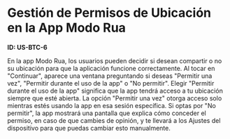 # Gestión de Permisos de Ubicación en la App Modo Rua

**ID: US-BTC-6**

En la app Modo Rua, los usuarios pueden decidir si desean compartir o no su ubicación para que la aplicación funcione correctamente. Al tocar en "Continuar", aparece una ventana preguntando si deseas "Permitir una vez", "Permitir durante el uso de la app" o "No permitir". Elegir "Permitir durante el uso de la app" significa que la app tendrá acceso a tu ubicación siempre que esté abierta. La opción "Permitir una vez" otorga acceso solo mientras estés usando la app en esa sesión específica. Si optas por "No permitir", la app mostrará una pantalla que explica cómo conceder el permiso, en caso de que cambies de opinión, y te llevará a los Ajustes del dispositivo para que puedas cambiar esto manualmente.